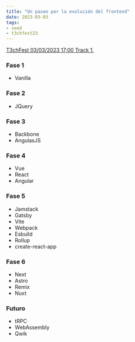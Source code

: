 ```yaml
---
title: "Un paseo por la evolución del frontend"
date: 2023-03-03
tags:
- seed
- t3chfest23
---
```


[T3chFest 03/03/2023 17:00 Track 1.](https://www.youtube.com/watch?v=PrHjgEpAyks)

### Fase 1
- Vanilla

### Fase 2
- JQuery

### Fase 3
- Backbone
- AngulasJS

### Fase 4
- Vue
- React
- Angular

### Fase 5
- Jamstack
- Gatsby
- Vite
- Webpack
- Esbuild
- Rollup
- create-react-app

### Fase 6
- Next
- Astro
- Remix
- Nuxt

### Futuro
- tRPC
- WebAssembly
- Qwik
